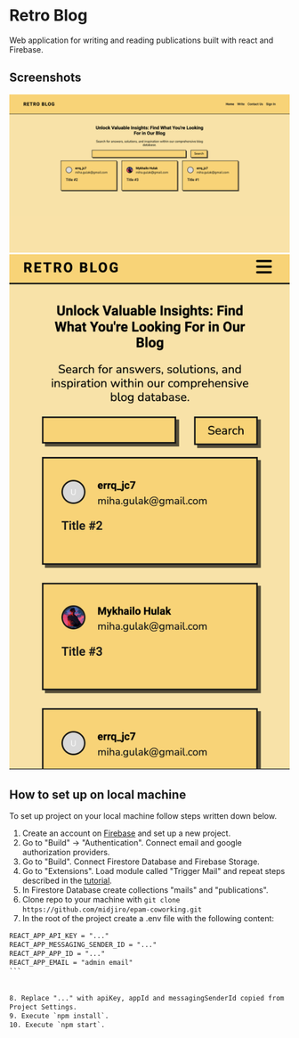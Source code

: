 # Retro Blog

Web application for writing and reading publications built with react and Firebase.

## Screenshots

![](screenshots/desktop.png)
![](screenshots/mobile.png)

## How to set up on local machine

To set up project on your local machine follow steps written down below.

1. Create an account on [Firebase](https://firebase.google.com/) and set up a new project.
2. Go to "Build" -> "Authentication". Connect email and google authorization providers.
3. Go to "Build". Connect Firestore Database and Firebase Storage.
4. Go to "Extensions". Load module called "Trigger Mail" and repeat steps described in the [tutorial](https://www.youtube.com/watch?v=1nsnNLLnlrg).
5. In Firestore Database create collections "mails" and "publications".
6. Clone repo to your machine with `git clone https://github.com/midjiro/epam-coworking.git`
7. In the root of the project create a .env file with the following content:

````
REACT_APP_API_KEY = "..."
REACT_APP_MESSAGING_SENDER_ID = "..."
REACT_APP_APP_ID = "..."
REACT_APP_EMAIL = "admin email"
```


8. Replace "..." with apiKey, appId and messagingSenderId copied from Project Settings.
9. Execute `npm install`.
10. Execute `npm start`.
````
